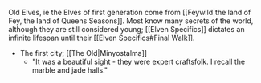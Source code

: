 Old Elves, ie the Elves of first generation come from [[Feywild|the land of Fey, the land of Queens Seasons]]. Most know many secrets of the world, although they are still considered young; [[Elven Specifics]] dictates an infinite lifespan until their [[Elven Specifics#Final Walk]].

- The first city; [[The Old|Minyostalma]]
	- "It was a beautiful sight - they were expert craftsfolk. I recall the marble and jade halls."